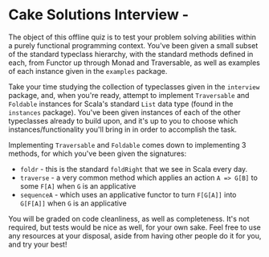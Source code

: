 # Cake Solutions Interview -

The object of this offline quiz is to test your problem solving abilities within a purely functional programming context. You've been given a small subset of the standard typeclass hierarchy, with the standard methods defined in each, from Functor up through Monad and Traversable, as well as examples of each instance given in the `examples` package.

Take your time studying the collection of typeclasses given in the `interview` package, and, when you're ready, attempt to implement `Traversable` and `Foldable` instances for Scala's standard `List` data type (found in the `instances` package). You've been given instances of each of the other typeclasses already to build upon, and it's up to you to choose which instances/functionality you'll bring in in order to accomplish the task.

Implementing `Traversable` and `Foldable` comes down to implementing 3 methods, for which you've been given the signatures:

- `foldr` - this is the standard `foldRight` that we see in Scala every day.
- `traverse` - a very common method which applies an action `A => G[B]` to some `F[A]` when `G` is an applicative
- `sequenceA` - which uses an applicative functor to turn `F[G[A]]` into `G[F[A]]` when `G` is an applicative


You will be graded on code cleanliness, as well as completeness. It's not required, but tests would be nice as well, for your own sake. Feel free to use any resources at your disposal, aside from having other people do it for you, and try your best!

